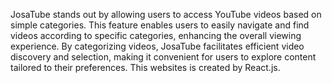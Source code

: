 JosaTube stands out by allowing users to access YouTube videos based on simple categories. 
This feature enables users to easily navigate and find videos according to specific categories, enhancing the overall viewing experience.
By categorizing videos, JosaTube facilitates efficient video discovery and selection, making it convenient for users to explore content tailored to their preferences.
This websites is created by React.js.
